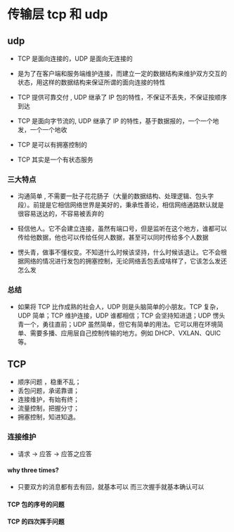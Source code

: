 # 传输层 tcp 和 udp

## udp

- TCP 是面向连接的，UDP 是面向无连接的

- 是为了在客户端和服务端维护连接，而建立一定的数据结构来维护双方交互的状态，用这样的数据结构来保证所谓的面向连接的特性

* TCP 提供可靠交付 , UDP 继承了 IP 包的特性，不保证不丢失，不保证按顺序到达

* TCP 是面向字节流的, UDP 继承了 IP 的特性，基于数据报的，一个一个地发，一个一个地收

* TCP 是可以有拥塞控制的

* TCP 其实是一个有状态服务

### 三大特点

- 沟通简单 , 不需要一肚子花花肠子（大量的数据结构、处理逻辑、包头字段）。前提是它相信网络世界是美好的，秉承性善论，相信网络通路默认就是很容易送达的，不容易被丢弃的

* 轻信他人。它不会建立连接，虽然有端口号，但是监听在这个地方，谁都可以传给他数据，他也可以传给任何人数据，甚至可以同时传给多个人数据

* 愣头青，做事不懂权变。不知道什么时候该坚持，什么时候该退让。它不会根据网络的情况进行发包的拥塞控制，无论网络丢包丢成啥样了，它该怎么发还怎么发

### 总结

- 如果将 TCP 比作成熟的社会人，UDP 则是头脑简单的小朋友。TCP 复杂，UDP 简单；TCP 维护连接，UDP 谁都相信；TCP 会坚持知进退；UDP 愣头青一个，勇往直前；UDP 虽然简单，但它有简单的用法。它可以用在环境简单、需要多播、应用层自己控制传输的地方。例如 DHCP、VXLAN、QUIC 等。

## TCP

- 顺序问题 ，稳重不乱；
- 丢包问题，承诺靠谱；
- 连接维护，有始有终；
- 流量控制，把握分寸；
- 拥塞控制，知进知退。

### 连接维护

- 请求 -> 应答 -> 应答之应答

#### why three times?

- 只要双方的消息都有去有回，就基本可以 而三次握手就基本确认可以

#### TCP 包的序号的问题

#### TCP 的四次挥手问题
